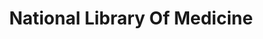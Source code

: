 ---
# This topic lives at
# https://digital.gov/topics/national-library-of-medicine

# Topic Title
title: "National Library Of Medicine"

# description — keep it short and clear
# summary: ""

# Weight
weight: 1

# For more information on managing topics,
# see https://github.com/GSA/digitalgov.gov/wiki/topics
---